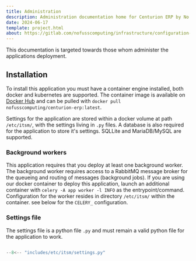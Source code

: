 ```yaml
---
title: Administration
description: Administration documentation home for Centurion ERP by No Fuss Computing
date: 2024-06-17
template: project.html
about: https://gitlab.com/nofusscomputing/infrastructure/configuration-management/centurion_erp
---
```


This documentation is targeted towards those whom administer the applications deployment.


## Installation

To install this application you must have a container engine installed, both docker and kubernetes are supported. The container image is available on [Docker Hub](https://hub.docker.com/r/nofusscomputing/centurion-erp) and can be pulled with `docker pull nofusscomputing/centurion-erp:latest`.

Settings for the application are stored within a docker volume at path `/etc/itsm/`, with the settings living in `.py` files. A database is also required for the application to store it's settings. SQLLite and MariaDB/MySQL are supported.


### Background workers

This application requires that you deploy at least one background worker. The background worker requires access to a RabbitMQ message broker for the queueing and routing of messages (background jobs). If you are using our docker container to deploy this application, launch an additional container with `celery -A app worker -l INFO` as the entrypoint/command. Configuration for the worker resides in directory `/etc/itsm/` within the container. see below for the `CELERY_` configuration.


### Settings file

The settings file is a python file `.py` and must remain a valid python file for the application to work.

``` py title="settings.py"

--8<-- "includes/etc/itsm/settings.py"

```
